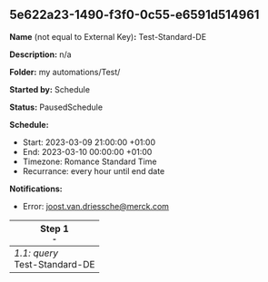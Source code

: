 ## 5e622a23-1490-f3f0-0c55-e6591d514961

**Name** (not equal to External Key)**:** Test-Standard-DE

**Description:** n/a

**Folder:** my automations/Test/

**Started by:** Schedule

**Status:** PausedSchedule

**Schedule:**

* Start: 2023-03-09 21:00:00 +01:00
* End: 2023-03-10 00:00:00 +01:00
* Timezone: Romance Standard Time
* Recurrance: every hour until end date

**Notifications:**

* Error: joost.van.driessche@merck.com

| Step 1<br>_<small>-</small>_ |
| --- |
| _1.1: query_<br>Test-Standard-DE |
